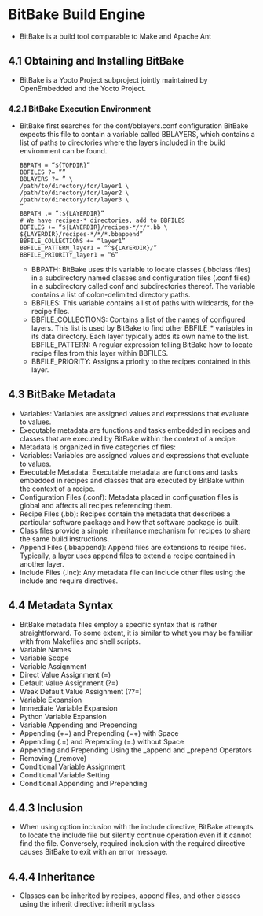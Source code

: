 # BitBake Build Engine

- BitBake is a build tool comparable to Make and Apache Ant

## 4.1 Obtaining and Installing BitBake

- BitBake is a Yocto Project subproject jointly maintained by OpenEmbedded and the Yocto Project.

### 4.2.1 BitBake Execution Environment

- BitBake first searches for the conf/bblayers.conf configuration BitBake expects this file to contain a variable called BBLAYERS, which contains a list of paths to directories where the layers included in the build environment can be found.
  ```
  BBPATH = “${TOPDIR}”
  BBFILES ?= ””
  BBLAYERS ?= ” \
  /path/to/directory/for/layer1 \
  /path/to/directory/for/layer2 \
  /path/to/directory/for/layer3 \
  ”
  BBPATH .= “:${LAYERDIR}”
  # We have recipes-* directories, add to BBFILES
  BBFILES += “${LAYERDIR}/recipes-*/*/*.bb \
  ${LAYERDIR}/recipes-*/*/*.bbappend”
  BBFILE_COLLECTIONS += “layer1”
  BBFILE_PATTERN_layer1 = “^${LAYERDIR}/”
  BBFILE_PRIORITY_layer1 = “6”
  ```
  - BBPATH: BitBake uses this variable to locate classes (.bbclass files) in a subdirectory named classes and configuration files (.conf files) in a subdirectory called conf and subdirectories thereof. The variable contains a list of colon-delimited directory paths.
  - BBFILES: This variable contains a list of paths with wildcards, for the recipe files.
  - BBFILE_COLLECTIONS: Contains a list of the names of configured layers. This list is used by BitBake to find other BBFILE_* variables in its data directory. Each layer typically adds its own name to the list. BBFILE_PATTERN: A regular expression telling BitBake how to locate recipe files from this layer within BBFILES.
  - BBFILE_PRIORITY: Assigns a priority to the recipes contained in this layer.

## 4.3 BitBake Metadata

 - Variables: Variables are assigned values and expressions that evaluate to values.
 - Executable metadata are functions and tasks embedded in recipes and classes that are executed by BitBake within the context of a recipe.
 - Metadata is organized in five categories of files:
 - Variables: Variables are assigned values and expressions that evaluate to values.
 - Executable Metadata: Executable metadata are functions and tasks embedded in recipes and classes that are executed by BitBake within the context of a recipe.
 - Configuration Files (.conf): Metadata placed in configuration files is global and affects all recipes referencing them.
 - Recipe Files (.bb): Recipes contain the metadata that describes a particular software package and how that software package is built.
 - Class files provide a simple inheritance mechanism for recipes to share the same build instructions.
 - Append Files (.bbappend): Append files are extensions to recipe files. Typically, a layer uses append files to extend a recipe contained in another layer.
 - Include Files (.inc): Any metadata file can include other files using the include and require directives.

## 4.4 Metadata Syntax

 - BitBake metadata files employ a specific syntax that is rather straightforward. To some extent, it is similar to what you may be familiar with from Makefiles and shell scripts.
 - Variable Names
 - Variable Scope
 - Variable Assignment
 - Direct Value Assignment (=)
 - Default Value Assignment (?=)
 - Weak Default Value Assignment (??=)
 - Variable Expansion
 - Immediate Variable Expansion
 - Python Variable Expansion
 - Variable Appending and Prepending
 - Appending (+=) and Prepending (=+) with Space
 - Appending (.=) and Prepending (=.) without Space
 - Appending and Prepending Using the _append and _prepend Operators
 - Removing (_remove)
 - Conditional Variable Assignment
 - Conditional Variable Setting
 - Conditional Appending and Prepending

## 4.4.3 Inclusion

- When using option inclusion with the include directive, BitBake attempts to locate the include file but silently continue operation even if it cannot find the file. Conversely, required inclusion with the required directive causes BitBake to exit with an error message.
 
## 4.4.4 Inheritance

- Classes can be inherited by recipes, append files, and other classes using the inherit directive: inherit myclass
